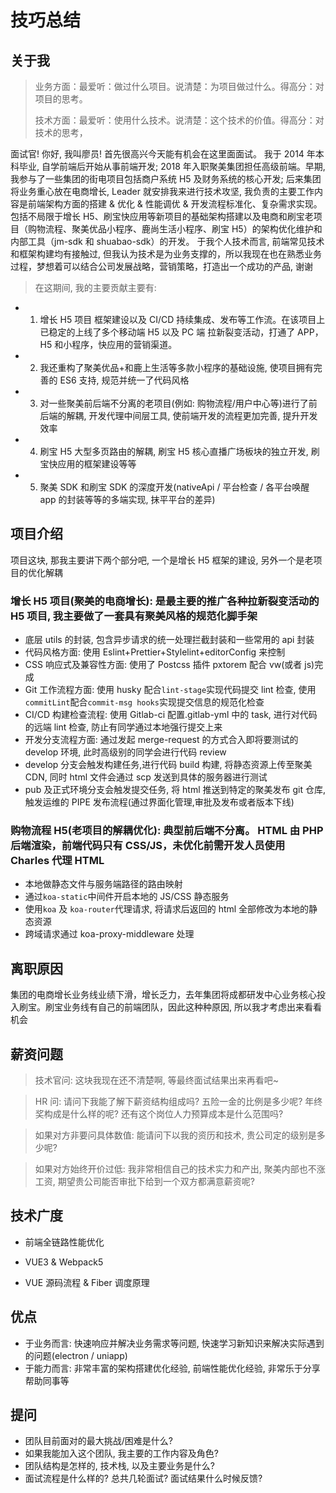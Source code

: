 # 技巧总结

## 关于我

> 业务方面：最爱听：做过什么项目。说清楚：为项目做过什么。得高分：对项目的思考。
>
> 技术方面：最爱听：使用什么技术。说清楚：这个技术的价值。得高分：对技术的思考，

面试官! 你好, 我叫廖员! 首先很高兴今天能有机会在这里面面试。 我于 2014 年本科毕业, 自学前端后开始从事前端开发; 2018 年入职聚美集团担任高级前端。早期, 我参与了一些集团的街电项目包括商户系统 H5 及财务系统的核心开发; 后来集团将业务重心放在电商增长, Leader 就安排我来进行技术攻坚, 我负责的主要工作内容是前端架构方面的搭建 & 优化 & 性能调优 & 开发流程标准化、复杂需求实现。 包括不局限于增长 H5、刷宝快应用等新项目的基础架构搭建以及电商和刷宝老项目（购物流程、聚美优品小程序、鹿尚生活小程序、刷宝 H5）的架构优化维护和内部工具（jm-sdk 和 shuabao-sdk）的开发。
于我个人技术而言, 前端常见技术和框架构建均有接触过, 但我认为技术是为业务支撑的，所以我现在也在熟悉业务过程，梦想着可以结合公司发展战略，营销策略，打造出一个成功的产品, 谢谢

> 在这期间, 我的主要贡献主要有:

- 1. 增长 H5 项目 框架建设以及 CI/CD 持续集成、发布等工作流。在该项目上已稳定的上线了多个移动端 H5 以及 PC 端 拉新裂变活动，打通了 APP，H5 和小程序，快应用的营销渠道。
- 2. 我还重构了聚美优品+和鹿上生活等多款小程序的基础设施, 使项目拥有完善的 ES6 支持, 规范并统一了代码风格
- 3. 对一些聚美前后端不分离的老项目(例如: 购物流程/用户中心等)进行了前后端的解耦, 开发代理中间层工具, 使前端开发的流程更加完善, 提升开发效率
- 4. 刷宝 H5 大型多页路由的解耦, 刷宝 H5 核心直播广场板块的独立开发, 刷宝快应用的框架建设等等
- 5. 聚美 SDK 和刷宝 SDK 的深度开发(nativeApi / 平台检查 / 各平台唤醒 app 的封装等等的多端实现, 抹平平台的差异)

## 项目介绍

项目这块, 那我主要讲下两个部分吧, 一个是增长 H5 框架的建设, 另外一个是老项目的优化解耦

### 增长 H5 项目(聚美的电商增长): 是最主要的推广各种拉新裂变活动的 H5 项目, 我主要做了一套具有聚美风格的规范化脚手架

- 底层 utils 的封装, 包含异步请求的统一处理拦截封装和一些常用的 api 封装
- 代码风格方面: 使用 Eslint+Prettier+Stylelint+editorConfig 来控制
- CSS 响应式及兼容性方面: 使用了 Postcss 插件 pxtorem 配合 vw(或者 js)完成
- Git 工作流程方面: 使用 husky 配合`lint-stage`实现代码提交 lint 检查, 使用`commitLint`配合`commit-msg hooks`实现提交信息的规范化检查
- CI/CD 构建检查流程: 使用 Gitlab-ci 配置.gitlab-yml 中的 task, 进行对代码的远端 lint 检查, 防止有同学通过本地强行提交上来
- 开发分支流程方面: 通过发起 merge-request 的方式合入即将要测试的 develop 环境, 此时高级别的同学会进行代码 review
- develop 分支会触发构建任务,进行代码 build 构建, 将静态资源上传至聚美 CDN, 同时 html 文件会通过 scp 发送到具体的服务器进行测试
- pub 及正式环境分支会触发提交任务, 将 html 推送到特定的聚美发布 git 仓库, 触发运维的 PIPE 发布流程(通过界面化管理,审批及发布或者版本下线)

### 购物流程 H5(老项目的解耦优化): 典型前后端不分离。 HTML 由 PHP 后端渲染，前端代码只有 CSS/JS，未优化前需开发人员使用 Charles 代理 HTML

- 本地做静态文件与服务端路径的路由映射
- 通过`koa-static`中间件开启本地的 JS/CSS 静态服务
- 使用`koa` 及 `koa-router`代理请求, 将请求后返回的 html 全部修改为本地的静态资源
- 跨域请求通过 koa-proxy-middleware 处理

## 离职原因

集团的电商增长业务线业绩下滑，增长乏力，去年集团将成都研发中心业务核心投入刷宝。刷宝业务线有自己的前端团队，因此这种种原因, 所以我才考虑出来看看机会

## 薪资问题

> 技术官问: 这块我现在还不清楚啊, 等最终面试结果出来再看吧~

> HR 问: 请问下我能了解下薪资结构组成吗? 五险一金的比例是多少呢? 年终奖构成是什么样的呢? 还有这个岗位人力预算成本是什么范围吗?

> 如果对方非要问具体数值: 能请问下以我的资历和技术, 贵公司定的级别是多少呢?

> 如果对方始终开价过低: 我非常相信自己的技术实力和产出, 聚美内部也不涨工资, 期望贵公司能否审批下给到一个双方都满意薪资呢?

## 技术广度

- 前端全链路性能优化

- VUE3 & Webpack5

- VUE 源码流程 & Fiber 调度原理

## 优点

- 于业务而言: 快速响应并解决业务需求等问题, 快速学习新知识来解决实际遇到的问题(electron / uniapp)
- 于能力而言: 非常丰富的架构搭建优化经验, 前端性能优化经验, 非常乐于分享帮助同事等

## 提问

- 团队目前面对的最大挑战/困难是什么?
- 如果我能加入这个团队, 我主要的工作内容及角色?
- 团队结构是怎样的, 技术栈, 以及主要业务是什么?
- 面试流程是什么样的? 总共几轮面试? 面试结果什么时候反馈?
